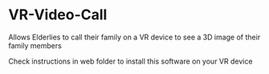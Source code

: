 # VR-Video-Call
Allows Elderlies to call their family on a VR device to see a 3D image of their family members

Check instructions in web folder to install this software on your VR device

